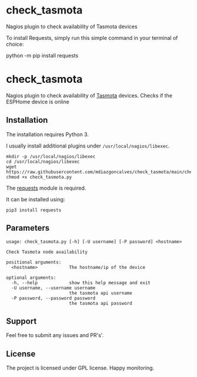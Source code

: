 # check_tasmota
Nagios plugin to check availability of Tasmota devices


To install Requests, simply run this simple command in your terminal of choice:

python -m pip install requests





# check_tasmota


Nagios plugin to check availability of [Tasmota](https://tasmota.github.io/docs/) devices. Checks if the ESPHome device is online

## Installation

The installation requires Python 3.

I usually install additional plugins under `/usr/local/nagios/libexec`.

```
mkdir -p /usr/local/nagios/libexec
cd /usr/local/nagios/libexec
wget https://raw.githubusercontent.com/mdiazgoncalves/check_tasmota/main/check_tasmota.py
chmod +x check_tasmota.py
```

The [requests](https://github.com/psf/requests) module is required.

It can be installed using:

```
pip3 install requests
```

## Parameters

```
usage: check_tasmota.py [-h] [-U username] [-P password] <hostname>

Check Tasmota node availability

positional arguments:
  <hostname>            The hostname/ip of the device

optional arguments:
  -h, --help            show this help message and exit
  -U username, --username username
                        the tasmota api username
  -P password, --password password
                        the tasmota api password

```

## Support

Feel free to submit any issues and PR's'.

## License

The project is licensed under GPL license. Happy monitoring.

